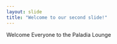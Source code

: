 ```yaml
---
layout: slide 
title: "Welcome to our second slide!"
---
```

Welcome Everyone
to the Paladia Lounge
